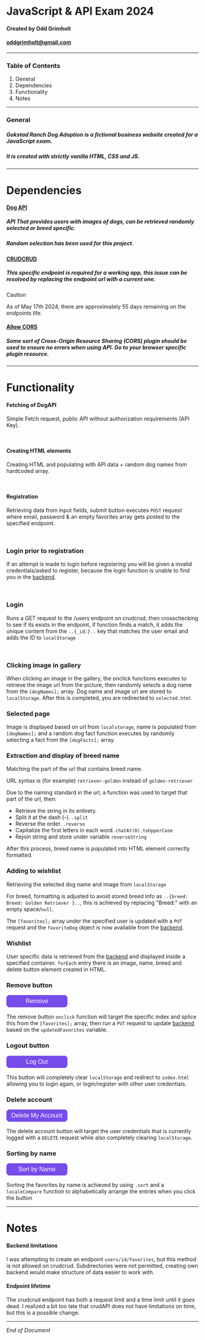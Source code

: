 # JavaScript & API Exam 2024

#### Created by Odd Grimholt
#### oddgrimholt@gmail.com

---

### Table of Contents

1. General
2. Dependencies
3. Functionality
4. Notes

---

### General

##### Gokstad Ranch Dog Adoption is a fictional business website created for a JavaScript exam.
##### It is created with strictly vanilla HTML, CSS and JS.

---

# Dependencies


#### [Dog API](https://dog.ceo/dog-api/)

##### API That provides users with images of dogs, can be retrieved randomly selected or breed specific.
##### Random selection has been used for this project.


#### [CRUDCRUD](https://crudcrud.com/Dashboard/49b54a659c37444badaa69070d61b85a)

##### This specific endpoint is required for a working app, this issue can be resolved by replacing the endpoint url with a current one. 

> [!CAUTION]  
> As of May 17th 2024, there are approximately 55 days remaining on the endpoints life.


#### [Allow CORS](https://addons.mozilla.org/en-CA/firefox/addon/access-control-allow-origin/)

##### Some sort of Cross-Origin Resource Sharing (CORS) plugin should be used to ensure no errors when using API. Go to your browser specific plugin resource.

<hr>

# Functionality 

#### Fetching of DogAPI

 Simple Fetch request, public API without authorization requirements (API Key).

<br>

#### **Creating HTML elements**

 Creating HTML and populating with API data + random dog names from hardcoded array.

<br>

#### **Registration**

 Retrieving data from input fields, submit button executes ``POST`` request where email, password & an empty favorites array gets posted to the specified endpoint.

<br>

### **Login prior to registration**

 If an attempt is made to login before registering you will be given a invalid credentials/asked to register, because the login function is unable to find you in the [backend](https://crudcrud.com/Dashboard/49b54a659c37444badaa69070d61b85a).

<br>

### **Login**

 Runs a GET request to the /users endpoint on crudcrud, then crosschecking to see if its exists in the endpoint, if function finds a match, it adds the unique content from the ``..{_id:}..`` key that matches the user email and adds the ID to ``localStorage``

<br>

### **Clicking image in gallery**

 When clicking an image in the gallery, the onclick functions executes to retrieve the image url from the picture, then randomly selects a dog name from the ``[dogNames];`` array. Dog name and image url are stored to ``localStorage``. After this is completed, you are redirected to ``selected.html``


 ### **Selected page**

 Image is displayed based on url from `localstorage`, name is populated from ``[dogNames];`` and a random dog fact function executes by randomly selecting a fact from the ``[dogFacts];`` array.


 ### **Extraction and display of breed name**

 Matching the part of the url that contains breed name.

 URL syntax is (for example) ``retriever-golden`` instead of ``golden-retriever``

 Due to the naming standard in the url, a function was used to target that part of the url, then:

 - Retrieve the string in its entirety.
 - Split it at the dash (-).  ``.split``
 - Reverse the order. ``.reverse``
 - Capitalize the first letters in each word. ``chatAt(0).toUpperCase``
-  Rejoin string and store under variable ``reverseString``

After this process, breed name is populated into HTML element correctly formatted.


### **Adding to wishlist**

Retrieving the selected dog name and image from ``localStorage``

For breed, formatting is adjusted to avoid stored breed info as ``..{breed: Breed: Golden Retriever }..``, this is achieved by replacing "Breed:" with an empty space/``null``.

The ``[favorites];`` array under the specified user is updated with a ``PUT`` request and the ``favoriteDog`` object is now available from the [backend](https://crudcrud.com/Dashboard/49b54a659c37444badaa69070d61b85a). 


### Wishlist 

User specific data is retrieved from the [backend](https://crudcrud.com/Dashboard/49b54a659c37444badaa69070d61b85a) and displayed inside a specified container. ``forEach`` entry there is an image, name, breed and delete button element created in HTML.


### Remove button

<button>Remove</button>

The remove button ``onclick`` function will target the specific index and splice this from the ``[favorites];`` array, then run a ``PUT`` request to update [backend](https://crudcrud.com/Dashboard/49b54a659c37444badaa69070d61b85a) based on the ``updatedFavorites`` variable.



### Logout button

<button>Log Out</button> 

This button will completely clear ``localStorage`` and redirect to ``index.html`` allowing you to login again, or login/register with other user credentials.

### Delete account 

<button>Delete My Account</button>

The delete account button will target the user credentials that is currently logged with a ``DELETE`` request while also completely clearing ``localStorage``.


### Sorting by name

<button>Sort by Name </button> 

Sorting the favorites by name is achieved by using ``.sort`` and a ``localeCompare`` function to alphabetically arrange the entries when you click the button  

<hr>

# Notes


#### Backend limitations

I was attempting to create an endpoint ``users/id/favorites``, but this method is not allowed on crudcrud. Subdirectories were not permitted, creating own backend would make structure of data easier to work with.


#### Endpoint lifetime


The crudcrud endpoint has both a request limit and a time limit until it goes dead. I realized a bit too late that crudAPI does not have limitations on time, but this is a possible change.


<hr>

*End of Document*









<style>
button {
  background-color: #764cea;
  border-radius: 8px;
  border-style: none;
  color: #FFFFFF;
  cursor: pointer;
  display: flex;
  justify-content: center;
  align-items: center;
  font-size: 1rem;
  font-weight: 500;
  height: 2rem;
  margin-block: 1rem;
  outline: none;
  padding: 0.5rem 0.75rem;
  width: 10rem;
}
</style>
